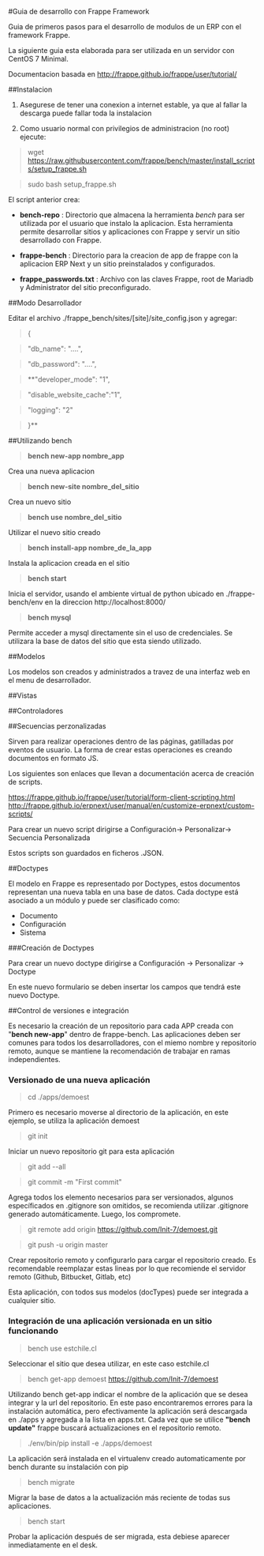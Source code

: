 #Guia de desarrollo con Frappe Framework

Guia de primeros pasos para el desarrollo de modulos de un ERP con el framework Frappe.

La siguiente guia esta elaborada para ser utilizada en un servidor con CentOS 7 Minimal.

Documentacion basada en http://frappe.github.io/frappe/user/tutorial/

##Instalacion

1. Asegurese de tener una conexion a internet estable, ya que al fallar la descarga puede fallar toda la instalacion

2. Como usuario normal con privilegios de administracion (no root) ejecute:

> wget https://raw.githubusercontent.com/frappe/bench/master/install_scripts/setup_frappe.sh

> sudo bash setup_frappe.sh

El script anterior crea:

* **bench-repo** : Directorio que almacena la herramienta *bench* para ser utilizada por el usuario que instalo la aplicacion. Esta herramienta permite desarrollar sitios y aplicaciones con Frappe y servir un sitio desarrollado con Frappe.

* **frappe-bench** : Directorio para la creacion de app de frappe con la aplicacion ERP Next y un sitio preinstalados y configurados.

* **frappe_passwords.txt** : Archivo con las claves Frappe, root de Mariadb y Administrator del sitio preconfigurado.


##Modo Desarrollador

Editar el archivo ./frappe_bench/sites/[site]/site_config.json y agregar:

>{

>"db_name": "....",

>"db_password": "....",

>**"developer_mode": "1",

>"disable_website_cache":"1",

>"logging": "2"

>}**


##Utilizando bench

>**bench new-app nombre_app**

Crea una nueva aplicacion


>**bench new-site nombre_del_sitio**

Crea un nuevo sitio


>**bench use nombre_del_sitio**

Utilizar el nuevo sitio creado


>**bench install-app nombre_de_la_app**

Instala la aplicacion creada en el sitio


>**bench start**

Inicia el servidor, usando el ambiente virtual de python ubicado en ./frappe-bench/env en la direccion http://localhost:8000/


>**bench mysql**

Permite acceder a mysql directamente sin el uso de credenciales. Se utilizara la base de datos del sitio que esta siendo utilizado.

##Modelos

Los modelos son creados y administrados a travez de una interfaz web en el menu de desarrollador.


##Vistas


##Controladores

##Secuencias perzonalizadas

Sirven para realizar operaciones dentro de las páginas, gatilladas por eventos de usuario.
La forma de crear estas operaciones es creando documentos en formato JS.

Los siguientes son enlaces que llevan a documentación acerca de creación de scripts.

https://frappe.github.io/frappe/user/tutorial/form-client-scripting.html
http://frappe.github.io/erpnext/user/manual/en/customize-erpnext/custom-scripts/

Para crear un nuevo script dirigirse a Configuración-> Personalizar-> Secuencia Personalizada

Estos scripts son guardados en ficheros .JSON.

##Doctypes

El modelo en Frappe es representado por Doctypes, estos documentos representan una nueva tabla en una base de datos.
Cada doctype está asociado a un módulo y puede ser clasificado como:

* Documento
* Configuración
* Sistema

###Creación de Doctypes

Para crear un nuevo doctype dirigirse a Configuración -> Personalizar -> Doctype

En este nuevo formulario se deben insertar los campos que tendrá este nuevo Doctype.

##Control de versiones e integración

Es necesario la creación de un repositorio para cada APP creada con "**bench new-app**" dentro de frappe-bench. Las aplicaciones deben ser comunes para todos los desarrolladores, con el miemo nombre y repositorio remoto, aunque se mantiene la recomendación de trabajar en ramas independientes.

### Versionado de una nueva aplicación

> cd ./apps/demoest

Primero es necesario moverse al directorio de la aplicación, en este ejemplo, se utiliza la aplicación demoest

> git init

Iniciar un nuevo repositorio git para esta aplicación

> git add --all

>git commit -m "First commit"

Agrega todos los elemento necesarios para ser versionados, algunos específicados en .gitignore son omitidos, se recomienda utilizar .gitignore generado automáticamente. Luego, los compromete.


>git remote add origin https://github.com/Init-7/demoest.git

>git push -u origin master

Crear repositorio remoto y configurarlo para cargar el repositorio creado. Es recomendable reemplazar estas lineas por lo que recomiende el servidor remoto (Github, Bitbucket, Gitlab, etc)

Esta aplicación, con todos sus modelos (docTypes) puede ser integrada a cualquier sitio.


### Integración de una aplicación versionada en un sitio funcionando

> bench use estchile.cl

Seleccionar el sitio que desea utilizar, en este caso estchile.cl

> bench get-app demoest https://github.com/Init-7/demoest

Utilizando bench get-app indicar el nombre de la aplicación que se desea integrar y la url del repositorio. En este paso encontraremos errores para la instalación automática, pero efectivamente la aplicación será descargada en ./apps y agregada a la lista en apps.txt.
Cada vez que se utilice **"bench update"** frappe buscará actualizaciones en el repositorio remoto.

> ./env/bin/pip install -e ./apps/demoest

La aplicación será instalada en el virtualenv creado automaticamente por bench durante su instalación con pip

> bench migrate

Migrar la base de datos a la actualización más reciente de todas sus aplicaciones.

> bench start

Probar la aplicación después de ser migrada, esta debiese aparecer inmediatamente en el desk.
